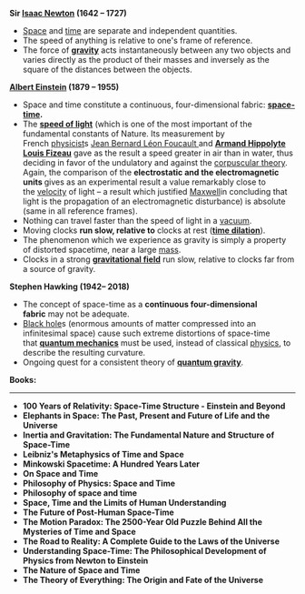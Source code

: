 <p><strong>Sir&nbsp;</strong><a href="https://en.wikipedia.org/wiki/Isaac_Newton" target="_blank" rel="nofollow noopener"><strong>Isaac Newton</strong></a><strong>&nbsp;(1642 &ndash; 1727)</strong></p>
<ul>
<li><a href="https://en.wikipedia.org/wiki/Space" target="_blank" rel="nofollow noopener">Space</a>&nbsp;and&nbsp;<a href="https://en.wikipedia.org/wiki/Time" target="_blank" rel="nofollow noopener">time</a>&nbsp;are separate and independent quantities.</li>
<li>The speed of anything is relative to one's frame of reference.</li>
<li>The force of&nbsp;<a href="https://en.wikipedia.org/wiki/Gravity" target="_blank" rel="nofollow noopener"><strong>gravity</strong></a>&nbsp;acts instantaneously between any two objects and varies directly as the product of their masses and inversely as the square of the distances between the objects.</li>
</ul>
<p><a href="https://en.wikipedia.org/wiki/Albert_Einstein" target="_blank" rel="nofollow noopener"><strong>Albert Einstein</strong></a><strong>&nbsp;(1879 &ndash; 1955)</strong></p>
<ul>
<li>Space and time constitute a continuous, four-dimensional fabric:&nbsp;<a href="https://en.wikipedia.org/wiki/Spacetime" target="_blank" rel="nofollow noopener"><strong>space-time</strong></a><strong>.</strong></li>
<li>The&nbsp;<a href="https://en.wikipedia.org/wiki/Speed_of_light" target="_blank" rel="nofollow noopener"><strong>speed of light</strong></a>&nbsp;(which is one of the most important of the fundamental constants of Nature. Its measurement by French&nbsp;<a href="https://en.wikipedia.org/wiki/Physicist" target="_blank" rel="nofollow noopener">physicist</a>s&nbsp;<a href="https://en.wikipedia.org/wiki/L%C3%A9on_Foucault" target="_blank" rel="nofollow noopener">Jean Bernard L&eacute;on Foucault&nbsp;</a>and&nbsp;<a href="https://en.wikipedia.org/wiki/Hippolyte_Fizeau" target="_blank" rel="nofollow noopener"><strong>Armand Hippolyte Louis Fizeau</strong></a>&nbsp;gave as the result a speed greater in air than in water, thus deciding in favor of the undulatory and against the&nbsp;<a href="https://en.wikipedia.org/wiki/Corpuscular_theory_of_light" target="_blank" rel="nofollow noopener">corpuscular theory</a>. Again, the comparison of the&nbsp;<strong>electrostatic and the electromagnetic units&nbsp;</strong>gives as an experimental result a value remarkably close to the&nbsp;<a href="https://en.wikipedia.org/wiki/Velocity" target="_blank" rel="nofollow noopener">velocity</a>&nbsp;of light &ndash; a result which justified&nbsp;<a href="https://en.wikipedia.org/wiki/James_Clerk_Maxwell" target="_blank" rel="nofollow noopener">Maxwell</a>in concluding that light is the propagation of an electromagnetic disturbance) is absolute (same in all reference frames).</li>
<li>Nothing can travel faster than the speed of light in a&nbsp;<a href="https://en.wikipedia.org/wiki/Vacuum" target="_blank" rel="nofollow noopener">vacuum</a>.</li>
<li>Moving clocks&nbsp;<strong>run slow, relative to</strong>&nbsp;clocks at rest (<a href="https://en.wikipedia.org/wiki/Time_dilation" target="_blank" rel="nofollow noopener"><strong>time dilation</strong></a>).</li>
<li>The phenomenon which we experience as gravity is simply a property of distorted spacetime, near a large&nbsp;<a href="https://en.wikipedia.org/wiki/Mass" target="_blank" rel="nofollow noopener">mass</a>.</li>
<li>Clocks in a strong&nbsp;<a href="https://en.wikipedia.org/wiki/Gravitational_field" target="_blank" rel="nofollow noopener"><strong>gravitational field</strong></a>&nbsp;run slow, relative to clocks far from a source of gravity.</li>
</ul>
<p><strong>Stephen Hawking (1942&ndash; 2018)</strong></p>
<ul>
<li>The concept of space-time as a&nbsp;<strong>continuous four-dimensional fabric</strong>&nbsp;may not be adequate.</li>
<li><a href="https://en.wikipedia.org/wiki/Black_hole" target="_blank" rel="nofollow noopener">Black hole</a>s (enormous amounts of matter compressed into an infinitesimal space) cause such extreme distortions of space-time that&nbsp;<a href="https://en.wikipedia.org/wiki/Quantum_mechanics" target="_blank" rel="nofollow noopener"><strong>quantum mechanics</strong></a>&nbsp;must be used, instead of classical&nbsp;<a href="https://en.wikipedia.org/wiki/Physics" target="_blank" rel="nofollow noopener">physics</a>, to describe the resulting curvature.</li>
<li>Ongoing quest for a consistent theory of&nbsp;<a href="https://en.wikipedia.org/wiki/Quantum_gravity" target="_blank" rel="nofollow noopener"><strong>quantum gravity</strong></a>.</li>
</ul>
<p><strong>Books:</strong></p>
<hr>

<ul>
                                <li><b><a target="_blank" href="https://github.com/manjunath5496/The-Nature-of-space-and-time-according-to-Newton-Einstein-and-Hawking/blob/master/nst(1).pdf" style="text-decoration:none;">100 Years of Relativity: Space-Time Structure - Einstein and Beyond </a></b></li>
                                <li><b><a target="_blank" href="https://github.com/manjunath5496/The-Nature-of-space-and-time-according-to-Newton-Einstein-and-Hawking/blob/master/nst(2).pdf" style="text-decoration:none;">Elephants in Space: The Past, Present and Future of Life and the Universe</a></b></li>
                                <li><b><a target="_blank" href="https://github.com/manjunath5496/The-Nature-of-space-and-time-according-to-Newton-Einstein-and-Hawking/blob/master/nst(3).pdf" style="text-decoration:none;">Inertia and Gravitation: The Fundamental Nature and Structure of Space-Time</a></b></li>
                               
<li><b><a target="_blank" href="https://github.com/manjunath5496/The-Nature-of-space-and-time-according-to-Newton-Einstein-and-Hawking/blob/master/nst(4).pdf" style="text-decoration:none;">Leibniz's Metaphysics of Time and Space</a></b></li>
                                <li><b><a target="_blank" href="https://github.com/manjunath5496/The-Nature-of-space-and-time-according-to-Newton-Einstein-and-Hawking/blob/master/nst(5).pdf" style="text-decoration:none;"> Minkowski Spacetime: A Hundred Years Later </a></b></li>
                                
 <li><b><a target="_blank" href="https://github.com/manjunath5496/The-Nature-of-space-and-time-according-to-Newton-Einstein-and-Hawking/blob/master/nst(6).pdf" style="text-decoration:none;">On Space and Time</a></b></li>
                          
<li><b><a target="_blank" href="https://github.com/manjunath5496/The-Nature-of-space-and-time-according-to-Newton-Einstein-and-Hawking/blob/master/nst(7).pdf" style="text-decoration:none;">Philosophy of Physics: Space and Time </a></b></li>
                                <li><b><a target="_blank" href="https://github.com/manjunath5496/The-Nature-of-space-and-time-according-to-Newton-Einstein-and-Hawking/blob/master/nst(8).pdf" style="text-decoration:none;">Philosophy of space and time</a></b></li>
                                <li><b><a target="_blank" href="https://github.com/manjunath5496/The-Nature-of-space-and-time-according-to-Newton-Einstein-and-Hawking/blob/master/nst(9).pdf" style="text-decoration:none;">Space, Time and the Limits of Human Understanding </a></b></li>
                                
<li><b><a target="_blank" href="https://github.com/manjunath5496/The-Nature-of-space-and-time-according-to-Newton-Einstein-and-Hawking/blob/master/nst(10).pdf" style="text-decoration:none;">The Future of Post-Human Space-Time </a></b></li>  
        
<li><b><a target="_blank" href="https://github.com/manjunath5496/The-Nature-of-space-and-time-according-to-Newton-Einstein-and-Hawking/blob/master/nst(11).pdf" style="text-decoration:none;">The Motion Paradox: The 2500-Year Old Puzzle Behind All the Mysteries of Time and Space </a></b></li>
                                <li><b><a target="_blank" href="https://github.com/manjunath5496/The-Nature-of-space-and-time-according-to-Newton-Einstein-and-Hawking/blob/master/nst(12).pdf" style="text-decoration:none;">  The Road to Reality: A Complete Guide to the Laws of the Universe</a></b></li>
 <li><b><a target="_blank" href="https://github.com/manjunath5496/The-Nature-of-space-and-time-according-to-Newton-Einstein-and-Hawking/blob/master/nst(13).pdf" style="text-decoration:none;"> Understanding Space-Time: The Philosophical Development of Physics from Newton to Einstein </a></b></li> 
 
 <li><b><a target="_blank" href="https://github.com/manjunath5496/The-Nature-of-space-and-time-according-to-Newton-Einstein-and-Hawking/blob/master/nst(14).pdf" style="text-decoration:none;">The Nature of Space and Time</a></b></li>
                                <li><b><a target="_blank" href="https://github.com/manjunath5496/The-Nature-of-space-and-time-according-to-Newton-Einstein-and-Hawking/blob/master/nst(15).pdf" style="text-decoration:none;">The Theory of Everything: The Origin and Fate of the Universe  </a></b></li>

  
 
                                
                                
                                
                                
                                
                                
                                
 
 </ul>

